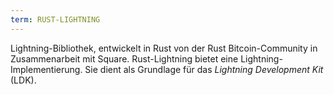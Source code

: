 ```yaml
---
term: RUST-LIGHTNING
---
```


Lightning-Bibliothek, entwickelt in Rust von der Rust Bitcoin-Community in Zusammenarbeit mit Square. Rust-Lightning bietet eine Lightning-Implementierung. Sie dient als Grundlage für das *Lightning Development Kit* (LDK).